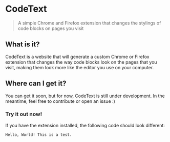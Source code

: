 # CodeText
> A simple Chrome and Firefox extension that changes the stylings of code blocks on pages you visit

## What is it?
CodeText is a website that will generate a custom Chrome or Firefox extension that changes the way code blocks look on the pages that you visit, making them look more like the editor you use on your computer.

## Where can I get it?
You can get it soon, but for now, CodeText is still under development. In the meantime, feel free to contribute or open an issue :)


### Try it out now!
If you have the extension installed, the following code should look different:

    Hello, World! This is a test.